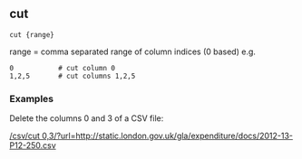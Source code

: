 ## cut

    cut {range}

range = comma separated range of column indices (0 based) e.g.

    0           # cut column 0
    1,2,5       # cut columns 1,2,5

### Examples

Delete the columns 0 and 3 of a CSV file:

<a href="/csv/cut%200,3/?url=http://static.london.gov.uk/gla/expenditure/docs/2012-13-P12-250.csv&">/csv/cut 0,3/?url=http://static.london.gov.uk/gla/expenditure/docs/2012-13-P12-250.csv</a>

